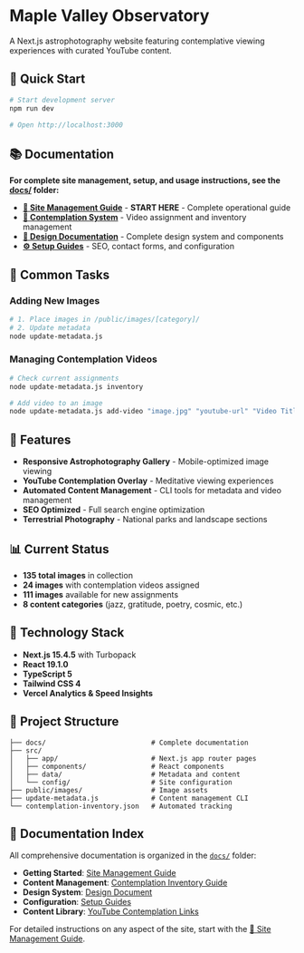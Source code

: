 # Maple Valley Observatory

A Next.js astrophotography website featuring contemplative viewing experiences with curated YouTube content.

## 🚀 Quick Start

```bash
# Start development server
npm run dev

# Open http://localhost:3000
```

## 📚 Documentation

**For complete site management, setup, and usage instructions, see the [docs/](docs/) folder:**

- **[📖 Site Management Guide](docs/SITE_MANAGEMENT_GUIDE.md)** - **START HERE** - Complete operational guide
- **[🎵 Contemplation System](docs/CONTEMPLATION_INVENTORY_GUIDE.md)** - Video assignment and inventory management
- **[🎨 Design Documentation](docs/DESIGN_DOCUMENT.md)** - Complete design system and components
- **[⚙️ Setup Guides](docs/)** - SEO, contact forms, and configuration

## 🎯 Common Tasks

### Adding New Images
```bash
# 1. Place images in /public/images/[category]/
# 2. Update metadata
node update-metadata.js
```

### Managing Contemplation Videos
```bash
# Check current assignments
node update-metadata.js inventory

# Add video to an image
node update-metadata.js add-video "image.jpg" "youtube-url" "Video Title"
```

## 🌟 Features

- **Responsive Astrophotography Gallery** - Mobile-optimized image viewing
- **YouTube Contemplation Overlay** - Meditative viewing experiences
- **Automated Content Management** - CLI tools for metadata and video management
- **SEO Optimized** - Full search engine optimization
- **Terrestrial Photography** - National parks and landscape sections

## 📊 Current Status

- **135 total images** in collection
- **24 images** with contemplation videos assigned
- **111 images** available for new assignments
- **8 content categories** (jazz, gratitude, poetry, cosmic, etc.)

## 🔧 Technology Stack

- **Next.js 15.4.5** with Turbopack
- **React 19.1.0** 
- **TypeScript 5**
- **Tailwind CSS 4**
- **Vercel Analytics & Speed Insights**

## 📁 Project Structure

```
├── docs/                          # Complete documentation
├── src/
│   ├── app/                       # Next.js app router pages
│   ├── components/                # React components
│   ├── data/                      # Metadata and content
│   └── config/                    # Site configuration
├── public/images/                 # Image assets
├── update-metadata.js             # Content management CLI
└── contemplation-inventory.json   # Automated tracking
```

## 📖 Documentation Index

All comprehensive documentation is organized in the [`docs/`](docs/) folder:

- **Getting Started**: [Site Management Guide](docs/SITE_MANAGEMENT_GUIDE.md)
- **Content Management**: [Contemplation Inventory Guide](docs/CONTEMPLATION_INVENTORY_GUIDE.md)
- **Design System**: [Design Document](docs/DESIGN_DOCUMENT.md)
- **Configuration**: [Setup Guides](docs/)
- **Content Library**: [YouTube Contemplation Links](docs/youtube-contemplation-links.md)

For detailed instructions on any aspect of the site, start with the [📖 Site Management Guide](docs/SITE_MANAGEMENT_GUIDE.md).

